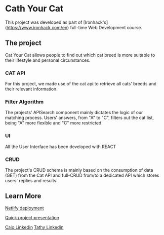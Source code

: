 # Cath Your Cat

This project was developed as part of [Ironhack's] (https://www.ironhack.com/en) full-time Web Development course.

## The project

Cat Your Cat allows people to find out which cat breed is more suitable to their lifestyle and personal circunstances.

### CAT API

For this project, we made use of the cat api to retrieve all cats' breeds and their relevant information.

### Filter Algorithm

The projects' APISearch component mainly dictates the logic of our matching process.
Users' answers, from "A" to "C", filters out the cat list, being "A" more flexible and "C" more restricted.

### UI

All the User Interface has been developed with REACT

### CRUD

The project's CRUD schema is mainly based on the consumption of data (GET) from the Cat API and full-CRUD from/to a dedicated API which stores users' replies and results.

## Learn More

[Netlify deployment](https://catchyourcat.netlify.app/)

[Quick project presentation]()

[Caio Linkedin](https://www.linkedin.com/in/caiopgarcia/)
[Tathy Linkedin](https://www.linkedin.com/in/tathyanna-maximiano/)
